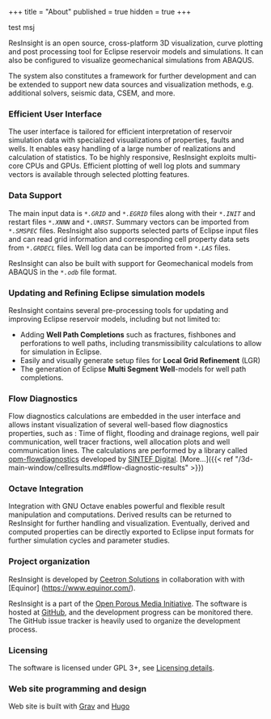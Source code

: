 +++
title = "About"
published = true
hidden = true
+++

test msj

ResInsight is an open source, cross-platform 3D visualization, curve plotting and post processing tool for Eclipse reservoir models and simulations. 
It can also be configured to visualize geomechanical simulations from ABAQUS.

The system also constitutes a framework for further development and can be extended to support new data sources and visualization methods, e.g. additional solvers, seismic data, CSEM, and more.

### Efficient User Interface
The user interface is tailored for efficient interpretation of reservoir simulation data with specialized visualizations of properties, faults and wells. It enables easy handling of a large number of realizations and calculation of statistics. To be highly responsive, ResInsight exploits multi-core CPUs and GPUs. Efficient plotting of well log plots and summary vectors is available through selected plotting features.

### Data Support
The main input data is
_`*.GRID`_ and _`*.EGRID`_ files along with their _`*.INIT`_ and restart files _`*.XNNN`_ and _`*.UNRST`_. 
Summary vectors can be imported from _`*.SMSPEC`_ files.
ResInsight also supports selected parts of Eclipse input files and can read grid 
information and corresponding cell property data sets from _`*.GRDECL`_ files. 
Well log data can be imported from _`*.LAS`_ files.

ResInsight can also be built with support for Geomechanical models from ABAQUS in the _`*.odb`_ file format.

### Updating and Refining Eclipse simulation models
ResInsight contains several pre-processing tools for updating and improving Eclipse reservoir models, including but not limited to:

- Adding **Well Path Completions** such as fractures, fishbones and perforations to well paths, including transmissibility calculations to allow for simulation in Eclipse.
- Easily and visually generate setup files for **Local Grid Refinement** (LGR)
- The generation of Eclipse **Multi Segment Well**-models for well path completions.

### Flow Diagnostics
Flow diagnostics calculations are embedded in the user interface and allows instant visualization of several well-based flow diagnostics properties, such as : Time of flight, flooding and drainage regions, well pair communication, well tracer fractions, well allocation plots and well communication lines. The calculations are performed by a library called [opm-flowdiagnostics](https://github.com/OPM/opm-flowdiagnostics) developed by [SINTEF Digital](http://www.sintef.no/digital). [More...]({{< ref "/3d-main-window/cellresults.md#flow-diagnostic-results" >}})

### Octave Integration
Integration with GNU Octave enables powerful and flexible result manipulation and computations. Derived results can be returned to ResInsight for further handling and visualization. Eventually, derived and computed properties can be directly exported to Eclipse input formats for further simulation cycles and parameter studies.

### Project organization
ResInsight is developed by [Ceetron Solutions](https://www.ceetronsolutions.com/) in collaboration with with [Equinor] (https://www.equinor.com/).

ResInsight is a part of the [Open Porous Media Initiative](http://opm-project.org/).
The software is hosted at [GitHub](https://github.com/OPM/ResInsight), and the development progress can be monitored there. The GitHub issue tracker is heavily used to organize the development process.

### Licensing
The software is licensed under GPL 3+, see [Licensing details](https://github.com/OPM/ResInsight/blob/master/COPYING).

### Web site programming and design
Web site is built with [Grav](https://getgrav.org) and [Hugo](https://gohugo.io)
